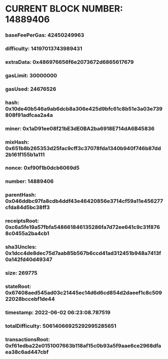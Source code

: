 # CURRENT BLOCK NUMBER: 14889406

### baseFeePerGas: 42450249963
### difficulty: 14197013743989431
### extraData: 0x486976656f6e2073672d6865617679
### gasLimit: 30000000
### gasUsed: 24676526
### hash: 0x10de40b546a9ab6dcb8a306e425d9bfc61c8b51e3a03e739808f91adfcaa2a4a
### miner: 0x1aD91ee08f21bE3dE0BA2ba6918E714dA6B45836
### mixHash: 0x651b8b265353d25fac9cff3c37078fda1340b940f746b87dd2b161f155b1a111
### nonce: 0xf90f1b0dcb6069d5
### number: 14889406
### parentHash: 0x046ddbc97fa8cdb4ddf43e46420856e3714cf59a11e456277cfda84d5bc38ff3
### receiptsRoot: 0xc6a5fe19a57fbfa548661846135286fa7d72ee641c9c31f8768c0455a2ba4cb1
### sha3Uncles: 0x1dcc4de8dec75d7aab85b567b6ccd41ad312451b948a7413f0a142fd40d49347
### size: 269775
### stateRoot: 0x67408aed545ad03c21445ec14d6d6cd854d2daeef1c8c50922028bccebf1de44
### timestamp: 2022-06-02 06:23:08.787519
### totalDifficulty: 50614066925292995285651
### transactionsRoot: 0xf61edba22e0151007663b118af15c0b93a5f9aae6ce2968dfaea38c6ad447cbf
